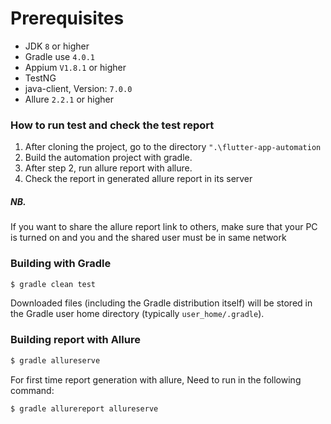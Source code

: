 # Prerequisites
* JDK `8` or higher
* Gradle use `4.0.1`
* Appium `V1.8.1` or higher
* TestNG
* java-client, Version: `7.0.0`
* Allure `2.2.1` or higher


### How to run test and check the test report
1. After cloning the project, go to the directory `".\flutter-app-automation`
2. Build the automation project with gradle.
3. After step 2, run allure report with allure.
4. Check the report in generated allure report in its server

##### NB. 
If you want to share the allure report link to others, make sure that your PC is turned on and you and the shared user must be in same network

### Building with Gradle
```sh
$ gradle clean test
```
Downloaded files (including the Gradle distribution itself) will be stored in the Gradle user home directory (typically `user_home/.gradle`).

### Building report with Allure

```sh
$ gradle allureserve
```
For first time report generation with allure, Need to run in the following command:
```sh
$ gradle allurereport allureserve
```
